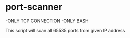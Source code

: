 # port-scanner
-ONLY TCP CONNECTION
-ONLY BASH

This script will scan all 65535 ports from given IP address
